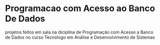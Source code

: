 # Programacao com Acesso ao Banco De Dados
projetos feitos em sala na diciplina de Programação com Acesso a Banco de Dados no curso Tecnólogo em Análise e Desenvolvimento de Sistemas
